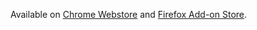 Available on [Chrome Webstore](https://chrome.google.com/webstore/detail/switch-between-last-tabs/odhjcgnlbagjllfbilicalpigimhdcll) and [Firefox Add-on Store](https://addons.mozilla.org/en-GB/firefox/addon/alt-q-switch-recent-tabs/).

